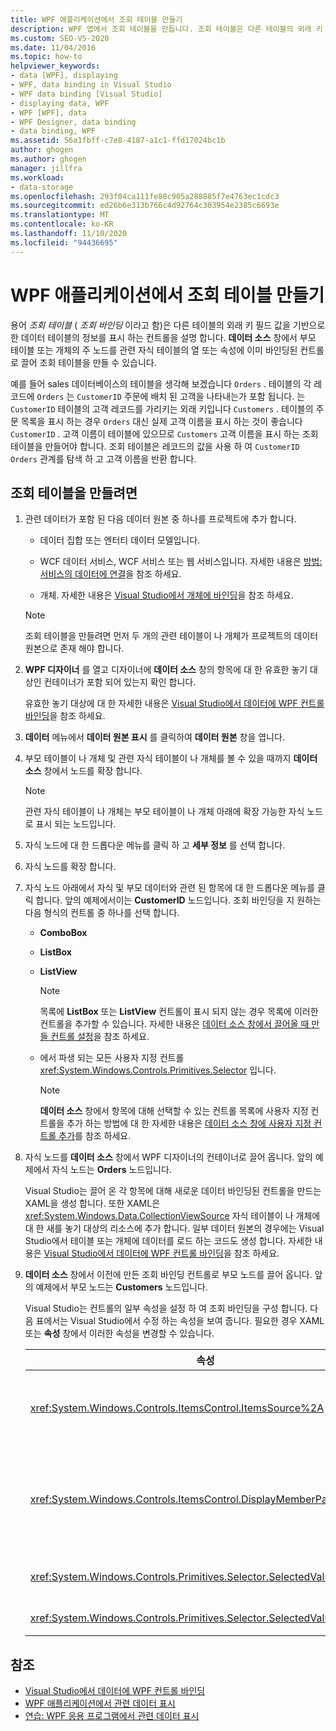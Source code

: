 ```yaml
---
title: WPF 애플리케이션에서 조회 테이블 만들기
description: WPF 앱에서 조회 테이블을 만듭니다. 조회 테이블은 다른 테이블의 외래 키 필드 값을 기반으로 데이터 테이블의 정보를 표시 하는 컨트롤입니다.
ms.custom: SEO-VS-2020
ms.date: 11/04/2016
ms.topic: how-to
helpviewer_keywords:
- data [WPF], displaying
- WPF, data binding in Visual Studio
- WPF data binding [Visual Studio]
- displaying data, WPF
- WPF [WPF], data
- WPF Designer, data binding
- data binding, WPF
ms.assetid: 56a1fbff-c7e8-4187-a1c1-ffd17024bc1b
author: ghogen
ms.author: ghogen
manager: jillfra
ms.workload:
- data-storage
ms.openlocfilehash: 293f04ca111fe88c905a288885f7e4763ec1cdc3
ms.sourcegitcommit: ed26b6e313b766c4d92764c303954e2385c6693e
ms.translationtype: MT
ms.contentlocale: ko-KR
ms.lasthandoff: 11/10/2020
ms.locfileid: "94436695"
---
```

# <a name="create-lookup-tables-in-wpf-applications"></a>WPF 애플리케이션에서 조회 테이블 만들기

용어 *조회 테이블* ( *조회 바인딩* 이라고 함)은 다른 테이블의 외래 키 필드 값을 기반으로 한 데이터 테이블의 정보를 표시 하는 컨트롤을 설명 합니다. **데이터 소스** 창에서 부모 테이블 또는 개체의 주 노드를 관련 자식 테이블의 열 또는 속성에 이미 바인딩된 컨트롤로 끌어 조회 테이블을 만들 수 있습니다.

예를 들어 sales 데이터베이스의 테이블을 생각해 보겠습니다 `Orders` . 테이블의 각 레코드에 `Orders` 는 `CustomerID` 주문에 배치 된 고객을 나타내는가 포함 됩니다. 는 `CustomerID` 테이블의 고객 레코드를 가리키는 외래 키입니다 `Customers` . 테이블의 주문 목록을 표시 하는 경우 `Orders` 대신 실제 고객 이름을 표시 하는 것이 좋습니다 `CustomerID` . 고객 이름이 테이블에 있으므로 `Customers` 고객 이름을 표시 하는 조회 테이블을 만들어야 합니다. 조회 테이블은 레코드의 값을 사용 하 여 `CustomerID` `Orders` 관계를 탐색 하 고 고객 이름을 반환 합니다.

## <a name="to-create-a-lookup-table"></a>조회 테이블을 만들려면

1. 관련 데이터가 포함 된 다음 데이터 원본 중 하나를 프로젝트에 추가 합니다.

    - 데이터 집합 또는 엔터티 데이터 모델입니다.

    - WCF 데이터 서비스, WCF 서비스 또는 웹 서비스입니다. 자세한 내용은 [방법: 서비스의 데이터에 연결](../data-tools/how-to-connect-to-data-in-a-service.md)을 참조 하세요.

    - 개체. 자세한 내용은 [Visual Studio에서 개체에 바인딩](bind-objects-in-visual-studio.md)을 참조 하세요.

    > [!NOTE]
    > 조회 테이블을 만들려면 먼저 두 개의 관련 테이블이 나 개체가 프로젝트의 데이터 원본으로 존재 해야 합니다.

2. **WPF 디자이너** 를 열고 디자이너에 **데이터 소스** 창의 항목에 대 한 유효한 놓기 대상인 컨테이너가 포함 되어 있는지 확인 합니다.

     유효한 놓기 대상에 대 한 자세한 내용은 [Visual Studio에서 데이터에 WPF 컨트롤 바인딩](../data-tools/bind-wpf-controls-to-data-in-visual-studio.md)을 참조 하세요.

3. **데이터** 메뉴에서 **데이터 원본 표시** 를 클릭하여 **데이터 원본** 창을 엽니다.

4. 부모 테이블이 나 개체 및 관련 자식 테이블이 나 개체를 볼 수 있을 때까지 **데이터 소스** 창에서 노드를 확장 합니다.

    > [!NOTE]
    > 관련 자식 테이블이 나 개체는 부모 테이블이 나 개체 아래에 확장 가능한 자식 노드로 표시 되는 노드입니다.

5. 자식 노드에 대 한 드롭다운 메뉴를 클릭 하 고 **세부 정보** 를 선택 합니다.

6. 자식 노드를 확장 합니다.

7. 자식 노드 아래에서 자식 및 부모 데이터와 관련 된 항목에 대 한 드롭다운 메뉴를 클릭 합니다. 앞의 예제에서이는 **CustomerID** 노드입니다. 조회 바인딩을 지 원하는 다음 형식의 컨트롤 중 하나를 선택 합니다.

    - **ComboBox**

    - **ListBox**

    - **ListView**

        > [!NOTE]
        > 목록에 **ListBox** 또는 **ListView** 컨트롤이 표시 되지 않는 경우 목록에 이러한 컨트롤을 추가할 수 있습니다. 자세한 내용은 [데이터 소스 창에서 끌어올 때 만들 컨트롤 설정](../data-tools/set-the-control-to-be-created-when-dragging-from-the-data-sources-window.md)을 참조 하세요.

    - 에서 파생 되는 모든 사용자 지정 컨트롤 <xref:System.Windows.Controls.Primitives.Selector> 입니다.

        > [!NOTE]
        > **데이터 소스** 창에서 항목에 대해 선택할 수 있는 컨트롤 목록에 사용자 지정 컨트롤을 추가 하는 방법에 대 한 자세한 내용은 [데이터 소스 창에 사용자 지정 컨트롤 추가](../data-tools/add-custom-controls-to-the-data-sources-window.md)를 참조 하세요.

8. 자식 노드를 **데이터 소스** 창에서 WPF 디자이너의 컨테이너로 끌어 옵니다. 앞의 예제에서 자식 노드는 **Orders** 노드입니다.

     Visual Studio는 끌어 온 각 항목에 대해 새로운 데이터 바인딩된 컨트롤을 만드는 XAML을 생성 합니다. 또한 XAML은 <xref:System.Windows.Data.CollectionViewSource> 자식 테이블이 나 개체에 대 한 새를 놓기 대상의 리소스에 추가 합니다. 일부 데이터 원본의 경우에는 Visual Studio에서 테이블 또는 개체에 데이터를 로드 하는 코드도 생성 합니다. 자세한 내용은 [Visual Studio에서 데이터에 WPF 컨트롤 바인딩](../data-tools/bind-wpf-controls-to-data-in-visual-studio.md)을 참조 하세요.

9. **데이터 소스** 창에서 이전에 만든 조회 바인딩 컨트롤로 부모 노드를 끌어 옵니다. 앞의 예제에서 부모 노드는 **Customers** 노드입니다.

     Visual Studio는 컨트롤의 일부 속성을 설정 하 여 조회 바인딩을 구성 합니다. 다음 표에서는 Visual Studio에서 수정 하는 속성을 보여 줍니다. 필요한 경우 XAML 또는 **속성** 창에서 이러한 속성을 변경할 수 있습니다.

    |속성|설정 설명|
    |--------------| - |
    |<xref:System.Windows.Controls.ItemsControl.ItemsSource%2A>|이 속성은 컨트롤에 표시 되는 데이터를 가져오는 데 사용 되는 컬렉션 또는 바인딩을 지정 합니다. Visual Studio는 <xref:System.Windows.Data.CollectionViewSource> 컨트롤로 끌어 온 부모 데이터의로이 속성을 설정 합니다.|
    |<xref:System.Windows.Controls.ItemsControl.DisplayMemberPath%2A>|이 속성은 컨트롤에 표시 되는 데이터 항목의 경로를 지정 합니다. Visual Studio는 기본 키 뒤에 문자열 데이터 형식이 있는 부모 데이터의 첫 번째 열 또는 속성으로이 속성을 설정 합니다.<br /><br /> 부모 데이터에 다른 열 이나 속성을 표시 하려는 경우이 속성을 다른 속성의 경로로 변경 합니다.|
    |<xref:System.Windows.Controls.Primitives.Selector.SelectedValue%2A>|Visual Studio는이 속성을 디자이너로 끌어 온 자식 데이터의 열 또는 속성에 바인딩합니다. 부모 데이터의 외래 키입니다.|
    |<xref:System.Windows.Controls.Primitives.Selector.SelectedValuePath%2A>|Visual Studio는 부모 데이터의 외래 키인 자식 데이터의 열 또는 속성 경로에이 속성을 설정 합니다.|

## <a name="see-also"></a>참조

- [Visual Studio에서 데이터에 WPF 컨트롤 바인딩](../data-tools/bind-wpf-controls-to-data-in-visual-studio.md)
- [WPF 애플리케이션에서 관련 데이터 표시](../data-tools/display-related-data-in-wpf-applications.md)
- [연습: WPF 응용 프로그램에서 관련 데이터 표시](../data-tools/display-related-data-in-wpf-applications.md)
